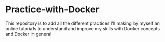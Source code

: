 # Practice-with-Docker
This repository is to add all the different practices I'll making by myself an online tutorials to understand and improve my skills with Docker concepts and Docker in general
